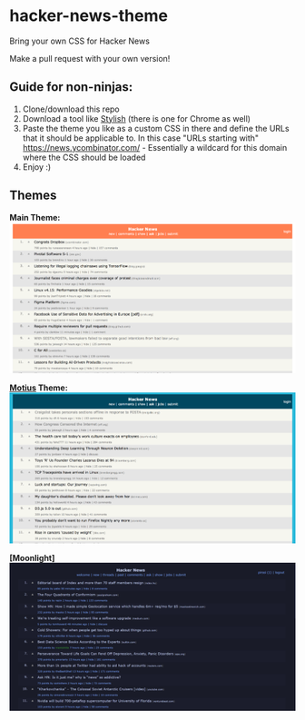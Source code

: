 # hacker-news-theme

Bring your own CSS for Hacker News

Make a pull request with your own version!

## Guide for non-ninjas:

1. Clone/download this repo
2. Download a tool like [Stylish](https://addons.mozilla.org/de/firefox/addon/stylish/) (there is one for Chrome as well)
3. Paste the theme you like as a custom CSS in there and define the URLs that it should be applicable to. In this case "URLs starting with" https://news.ycombinator.com/ - Essentially a wildcard for this domain where the CSS should be loaded
4. Enjoy :)

## Themes

**Main Theme:**
![Hacker News Homepage](screenshots/HackerNews_main.png?raw=true "Standard view")

**[Motius](https://www.motius.de/en/) Theme:**
![Hacker News Subpage](screenshots/HackerNews_motius.png?raw=true "Standard view")

**[Moonlight]**
![Hacker News Homepage](screenshots/HackerNews_moonlight.png?raw=true "Standard view")

